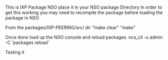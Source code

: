 This is IXP Package NSO place it in your NSO package Directory
In order to get this working you may need to recompile the package before loading the package in NSO

From the packages/IXP-PEERING/src/ dir
"make clear" 
"make"

Once done load up the NSO console and reload packages.
ncs_cli -u admin -C
'packages reload'


Testing it
